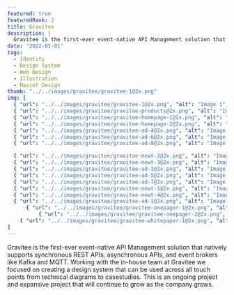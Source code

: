 ```yaml
---
featured: true
featuredRank: 2
title: Gravitee
description: |
  Gravitee is the first-ever event-native API Management solution that natively supports synchronous REST APIs, asynchronous APIs, and event brokers like Kafka and MQTT.
date: "2022-01-01"
tags:
  - Identity
  - Design System
  - Web Design
  - Illustration
  - Mascot Design
thumb: "../../images/gravitee/gravitee-1@2x.png"
img: [
  { "url": "../../images/gravitee/gravitee-1@2x.png", "alt": "Image 1", "layout": "full" },
  { "url": "../../images/gravitee/gravitee-products@2x.png", "alt": "Image 2", "layout": "full" },
  { "url": "../../images/gravitee/gravitee-homepage-1@2x.png", "alt": "Image 3", "layout": "two" },
  { "url": "../../images/gravitee/gravitee-homepage-2@2x.png", "alt": "Image 4", "layout": "two" },
  { "url": "../../images/gravitee/gravitee-ad-4@2x.png", "alt": "Image 5", "layout": "three" },
  { "url": "../../images/gravitee/gravitee-ad-6@2x.png", "alt": "Image 5", "layout": "three" },
  { "url": "../../images/gravitee/gravitee-ad-8@2x.png", "alt": "Image 5", "layout": "three" },

  { "url": "../../images/gravitee/gravitee-newt-2@2x.png", "alt": "Image 6", "layout": "full" },
  { "url": "../../images/gravitee/gravitee-newt-3@2x.png", "alt": "Image 6", "layout": "full" },
  { "url": "../../images/gravitee/gravitee-ad-3@2x.png", "alt": "Image 5", "layout": "three" },
  { "url": "../../images/gravitee/gravitee-ad-5@2x.png", "alt": "Image 5", "layout": "three" },
  { "url": "../../images/gravitee/gravitee-ad-7@2x.png", "alt": "Image 5", "layout": "three" },
  { "url": "../../images/gravitee/gravitee-newt-1@2x.png", "alt": "Image 6", "layout": "two" },
  { "url": "../../images/gravitee/gravitee-newt-4@2x.png", "alt": "Image 6", "layout": "two" },
  { "url": "../../images/gravitee/gravitee-ad-1@2x.png", "alt": "Image 5", "layout": "full" },
      { "url": "../../images/gravitee/gravitee-onepager-1@2x.png", "alt": "Image 5", "layout": "full" },
          { "url": "../../images/gravitee/gravitee-onepager-2@2x.png", "alt": "Image 5", "layout": "full" },
    { "url": "../../images/gravitee/gravitee-whitepaper-1@2x.png", "alt": "Image 5", "layout": "full" },
]
---
```


Gravitee is the first-ever event-native API Management solution that natively supports synchronous REST APIs, asynchronous APIs, and event brokers like Kafka and MQTT. Working with the in-house team at Gravitee we focused on creating a design system that can be used across all touch points from technical diagrams to casestudies. This is an ongoing project  and expansive project that will continue to grow as the company grows.

